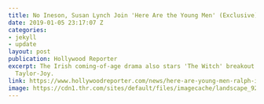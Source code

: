 ```yaml
---
title: No Ineson, Susan Lynch Join 'Here Are the Young Men' (Exclusive)
date: 2019-01-05 23:17:07 Z
categories:
- jekyll
- update
layout: post
publication: Hollywood Reporter
excerpt: The Irish coming-of-age drama also stars 'The Witch' breakout actress, Anya
  Taylor-Joy.
link: https://www.hollywoodreporter.com/news/here-are-young-men-ralph-ineson-susan-lynch-join-cast-1145987
image: https://cdn1.thr.com/sites/default/files/imagecache/landscape_928x523/2018/09/ralph_ineson_and_susan_lynch_-getty-split-h_2018.jpg
---
```


